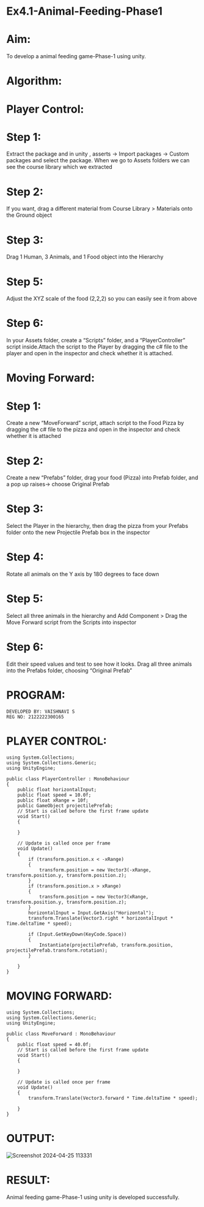 # Ex4.1-Animal-Feeding-Phase1
# Aim:
To develop a animal feeding game-Phase-1 using unity.

# Algorithm:
# Player Control:
# Step 1:
Extract the package and in unity , asserts -> Import packages -> Custom packages and select the package. When we go to Assets folders we can see the course library which we extracted

# Step 2:
If you want, drag a different material from Course Library > Materials onto the Ground object

# Step 3:
Drag 1 Human, 3 Animals, and 1 Food object into the Hierarchy

# Step 5:
Adjust the XYZ scale of the food (2,2,2) so you can easily see it from above

# Step 6:
In your Assets folder, create a “Scripts” folder, and a “PlayerController” script inside.Attach the script to the Player by dragging the c# file to the player and open in the inspector and check whether it is attached.

# Moving Forward:
# Step 1:
Create a new “MoveForward” script, attach script to the Food Pizza by dragging the c# file to the pizza and open in the inspector and check whether it is attached

# Step 2:
Create a new “Prefabs” folder, drag your food (Pizza) into Prefab folder, and a pop up raises-> choose Original Prefab

# Step 3:
Select the Player in the hierarchy, then drag the pizza from your Prefabs folder onto the new Projectile Prefab box in the inspector

# Step 4:
Rotate all animals on the Y axis by 180 degrees to face down

# Step 5:
Select all three animals in the hierarchy and Add Component > Drag the Move Forward script from the Scripts into inspector

# Step 6:
Edit their speed values and test to see how it looks. Drag all three animals into the Prefabs folder, choosing “Original Prefab”

# PROGRAM:
```
DEVELOPED BY: VAISHNAVI S
REG NO: 2122222300165
```
# PLAYER CONTROL:
```
using System.Collections;
using System.Collections.Generic;
using UnityEngine;

public class PlayerController : MonoBehaviour
{
    public float horizontalInput;
    public float speed = 10.0f;
    public float xRange = 10f;
    public GameObject projectilePrefab;
    // Start is called before the first frame update
    void Start()
    {

    }

    // Update is called once per frame
    void Update()
    {
        if (transform.position.x < -xRange)
        {
            transform.position = new Vector3(-xRange, transform.position.y, transform.position.z);
        }
        if (transform.position.x > xRange)
        {
            transform.position = new Vector3(xRange, transform.position.y, transform.position.z);
        }
        horizontalInput = Input.GetAxis("Horizontal");
        transform.Translate(Vector3.right * horizontalInput * Time.deltaTime * speed);

        if (Input.GetKeyDown(KeyCode.Space))
        {
            Instantiate(projectilePrefab, transform.position, projectilePrefab.transform.rotation);
        }

    }
}
```
# MOVING FORWARD:
```
using System.Collections;
using System.Collections.Generic;
using UnityEngine;

public class MoveForward : MonoBehaviour
{
    public float speed = 40.0f;
    // Start is called before the first frame update
    void Start()
    {

    }

    // Update is called once per frame
    void Update()
    {
        transform.Translate(Vector3.forward * Time.deltaTime * speed);

    }
}
```
# OUTPUT:

![Screenshot 2024-04-25 113331](https://github.com/Vaishnavi-saravanan/Ex4.1-Animal-Feeding-Phase1/assets/118541897/d5304bb2-4ca8-40e0-a5c9-3870f46367c4)

# RESULT:
Animal feeding game-Phase-1 using unity is developed successfully.
